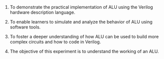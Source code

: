 1. To demonstrate the practical implementation of ALU using the Verilog hardware description language.

2. To enable learners to simulate and analyze the behavior of ALU using software tools.

3. To foster a deeper understanding of how ALU can be used to build more complex circuits and how to code in Verilog.

4. The objective of this experiment is to understand the working of an ALU.  